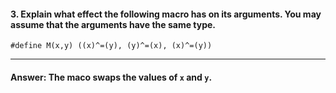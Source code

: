 #### 3. Explain what effect the following macro has on its arguments. You may assume that the arguments have the same type.

`#define M(x,y) ((x)^=(y), (y)^=(x), (x)^=(y))`

---

#### Answer: The maco swaps the values of `x` and `y`.
